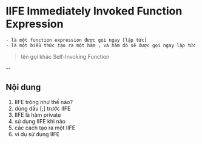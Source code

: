 # IIFE Immediately Invoked Function Expression
    - là một function expression được gọi ngay [lập tức] 
    - là một biểu thức tạo ra một hàm , và hàm đó sẽ được gọi ngay lập tức  

> tên gọi khác Self-Invoking Function 

-- 
## Nội dung

1. IIFE trông như thế nào?
2. dùng dấu [;] trước IIFE
3. IIFE là hàm private 
4. sử dụng IIFE khi nào
5. các cách tạo ra một IIFE
6. ví dụ sử dụng IIFE